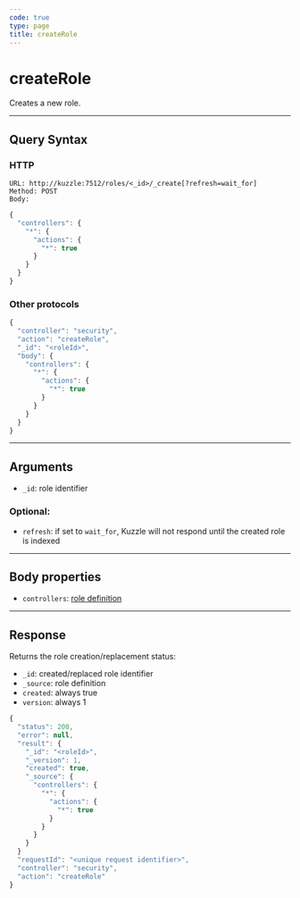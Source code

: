 ```yaml
---
code: true
type: page
title: createRole
---
```


# createRole



Creates a new role.

---

## Query Syntax

### HTTP

```http
URL: http://kuzzle:7512/roles/<_id>/_create[?refresh=wait_for]
Method: POST
Body:
```

```js
{
  "controllers": {
    "*": {
      "actions": {
        "*": true
      }
    }
  }
}
```

### Other protocols

```js
{
  "controller": "security",
  "action": "createRole",
  "_id": "<roleId>",
  "body": {
    "controllers": {
      "*": {
        "actions": {
          "*": true
        }
      }
    }
  }
}
```

---

## Arguments

- `_id`: role identifier

### Optional:

- `refresh`: if set to `wait_for`, Kuzzle will not respond until the created role is indexed

---

## Body properties

- `controllers`: [role definition](/core/1/guides/essentials/security/#defining-roles)

---

## Response

Returns the role creation/replacement status:

- `_id`: created/replaced role identifier
- `_source`: role definition
- `created`: always true
- `version`: always 1

```js
{
  "status": 200,
  "error": null,
  "result": {
    "_id": "<roleId>",
    "_version": 1,
    "created": true,
    "_source": {
      "controllers": {
        "*": {
          "actions": {
            "*": true
          }
        }
      }
    }
  }
  "requestId": "<unique request identifier>",
  "controller": "security",
  "action": "createRole"
}
```
